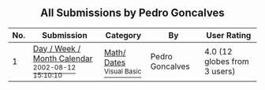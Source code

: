 ﻿<div align="center">

## All Submissions by Pedro Goncalves

</div>

No.  | Submission | Category | By   | User Rating
---- | ---------- | -------- | ---- | -----------
1 | [Day / Week / Month Calendar<br /><sup>2002-08-12 15:10:10</sup>](https://github.com/Planet-Source-Code/pedro-goncalves-day-week-month-calendar__1-37874) | [Math/ Dates<br /><sup>Visual Basic</sup>](../ByCategory/math-dates__1-37.md) | Pedro Goncalves | 4.0 (12 globes from 3 users)

